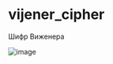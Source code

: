 # vijener_cipher
Шифр Виженера

![image](https://user-images.githubusercontent.com/89765480/143203868-fff15094-a832-4270-92bd-84af3f5c753c.png)
